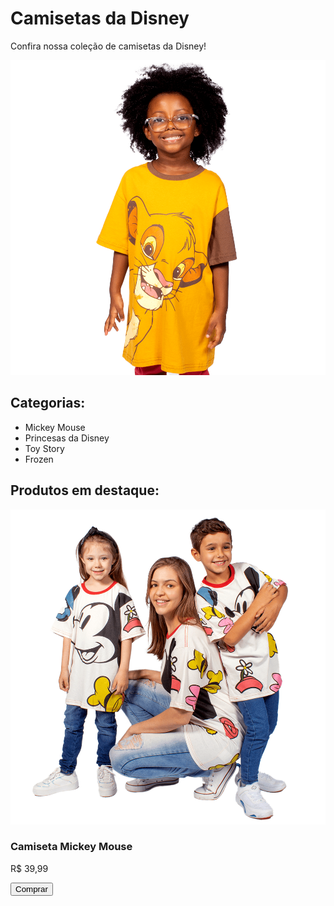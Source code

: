 <!DOCTYPE html>
<html>
<head>
</head>
<body>
  <h1>Camisetas da Disney</h1>
  <p>Confira nossa coleção de camisetas da Disney!</p>
    <img src="reileao (1).png" alt="Camisetas da Disney">

  <h2>Categorias:</h2>
  <ul>
    <li>Mickey Mouse</li>
    <li>Princesas da Disney</li>
    <li>Toy Story</li>
    <li>Frozen</li>
    <!-- Adicione mais categorias aqui -->
  </ul>

  <h2>Produtos em destaque:</h2>
  <div class="produto">
    <img src="mickey (1).png" alt="Camiseta Mickey Mouse">
    <h3>Camiseta Mickey Mouse</h3>
    <p>R$ 39,99</p>
    <button>Comprar</button>
  </div>

  <!-- Adicione mais produtos em destaque aqui -->

</body>
</html>
